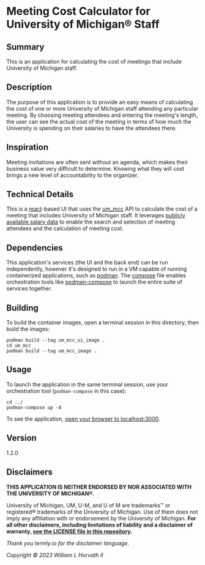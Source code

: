 # Meeting Cost Calculator for University of Michigan® Staff

## Summary

This is an application for calculating the cost of meetings that include University of Michigan staff.

## Description

The purpose of this application is to provide an easy means of calculating the cost of one or more University of
Michigan staff attending any particular meeting. By choosing meeting attendees and entering the meeting's length, the
user can see the actual cost of the meeting in terms of how much the University is spending on their salaries to have
the attendees there.

## Inspiration

Meeting invitations are often sent without an agenda, which makes their business value very difficult to determine. Knowing what they will cost brings a new level of accountability to the organizer.

## Technical Details

This is a [react](https://reactjs.org)-based UI that uses the [um_mcc](https://github.com/whorvath2/um_mcc) API to calculate the cost of a meeting that includes University of Michigan staff. It leverages [publicly available salary data](https://www.dropbox.com/s/ti4iff026agzpak/salary-disclosure-2022.pdf?dl=0) to enable the search and selection of meeting attendees and the calculation of meeting cost.

## Dependencies

This application's services (the UI and the back end) can be run independently, however it's designed to run in a VM capable of running containerized applications, such as [podman](https://podman.io/getting-started/installation). The [compose](compose.yaml) file enables orchestration tools like [podman-compose](https://github.com/containers/podman-compose) to launch the entire suite of services together.

## Building

To build the container images, open a terminal session in this directory, then build the images:  

```
podman build --tag um_mcc_ui_image .
cd um_mcc
podman build --tag um_mcc_image .
```

## Usage

To launch the application in the same terminal session, use your orchestration tool (`podman-compose` in this case):

```
cd ../
podman-compose up -d
```

To see the application, [open your browser to localhost:3000](http://localhost:3000/).

## Version

1.2.0

## Disclaimers

**THIS APPLICATION IS NEITHER ENDORSED BY NOR ASSOCIATED WITH THE UNIVERSITY OF MICHIGAN®.**

University of Michigan, UM, U-M, and U of M are trademarks™ or registered® trademarks of the University of Michigan. Use
of them does not imply any affiliation with or endorsement by the University of Michigan. **For all other
disclaimers, including limitations of liability and a disclaimer of
warranty, [see the LICENSE file in this repository](LICENSE).**

_Thank you termly.io for the disclaimer language._

_Copyright ©️ 2023 William L Horvath II_